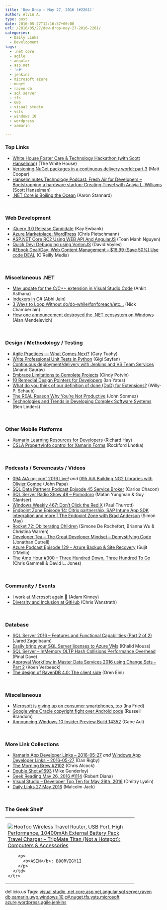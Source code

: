 ```yaml
---
title: 'Dew Drop – May 27, 2016 (#2261)'
author: Alvin A.
type: post
date: 2016-05-27T12:16:57+00:00
url: /2016/05/27/dew-drop-may-27-2016-2261/
categories:
  - Daily Links
  - Development
tags:
  - .net core
  - agile
  - angular
  - asp.net
  - 'c#'
  - jenkins
  - microsoft azure
  - nuget
  - raven db
  - sql server
  - tfs
  - uwp
  - visual studio
  - vsts
  - windows 10
  - wordpress
  - xamarin

---
```

### <a name="top"></a>Top Links

  * <a href="https://www.youtube.com/watch?v=xumdY2a1WHs&feature=share" target="_blank">White House Foster Care & Technology Hackathon (with Scott Hanselman)</a> (The White House)
  * <a href="https://blogs.msdn.microsoft.com/visualstudioalm/2016/05/26/versioning-nuget-packages-cd-3/" target="_blank">Versioning NuGet packages in a continuous delivery world: part 3</a> (Matt Cooper)
  * <a href="http://www.hanselminutes.com/529/bootstrapping-a-hardware-startup-creating-tinsel-with-aniyia-l-williams" target="_blank">Hanselminutes Technology Podcast: Fresh Air for Developers &#8211; Bootstrapping a hardware startup: Creating Tinsel with Aniyia L. Williams</a> (Scott Hanselman)
  * <a href="http://www.aaronstannard.com/dotnetcore-boil-ocean/" target="_blank">.NET Core is Boiling the Ocean</a> (Aaron Stannard)

&nbsp;

### <a name="web"></a>Web Development

  * <a href="http://www.i-programmer.info/news/167-javascript/9773-jquery-30-release-candidate.html" target="_blank">jQuery 3.0 Release Candidate</a> (Kay Ewbank)
  * <a href="https://buildazure.com/2016/05/27/azure-marketplace-wordpress/" target="_blank">Azure Marketplace: WordPress</a> (Chris Pietschmann)
  * <a href="http://www.codeproject.com/Articles/1102877/ASP-NET-Core-RC-Using-WEB-API-And-AngularJS" target="_blank">ASP.NET Core RC2 Using WEB API And AngularJS</a> (Toan Manh Nguyen)
  * <a href="http://www.davevoyles.com/quick-dev-debugging-using-vorlonjs/" target="_blank">Quick Dev: Debugging using VorlonJS</a> (David Voyles)
  * <a href="http://feedproxy.google.com/~r/oreilly/news/~3/nbHXmc8QxQg/0636920034186.do" target="_blank">#Ebook Deal/Day: Web Content Management &#8211; $16.99 (Save 50%) Use code DEAL</a> (O&#8217;Reilly Media)

&nbsp;

### <a name="dotnet"></a>Miscellaneous .NET

  * <a href="https://blogs.msdn.microsoft.com/vcblog/2016/05/26/may-update-for-the-cc-extension-in-visual-studio-code/" target="_blank">May update for the C/C++ extension in Visual Studio Code</a> (Ankit Asthana)
  * <a href="http://www.abhijainsblog.com/2016/05/indexers-in-csharp.html" target="_blank">Indexers in C#</a> (Abhi Jain)
  * <a href="http://buildplease.com/pages/looping-without-loops/" target="_blank">3 Ways to Loop Without do/do-while/for/foreach/etc&#8230;</a> (Nick Chamberlain)
  * <a href="https://medium.com/swlh/how-one-announcement-destroyed-the-net-ecosystem-on-windows-19fb2ad1aa39#.hyx9kmg9f" target="_blank">How one announcement destroyed the .NET ecosystem on Windows</a> (Alan Mendelevich)

&nbsp;

### <a name="design"></a>Design / Methodology / Testing

  * <a href="https://dzone.com/articles/agile-practices-what-comes-next?utm_medium=feed&utm_source=feedpress.me&utm_campaign=Feed%3A+dzone%2Fagile" target="_blank">Agile Practices — What Comes Next?</a> (Gary Tuohy)
  * <a href="http://code.tutsplus.com/tutorials/write-professional-unit-tests-in-python--cms-25835" target="_blank">Write Professional Unit Tests in Python</a> (Gigi Sayfan)
  * <a href="https://blogs.msdn.microsoft.com/visualstudioalm/2016/05/27/continuous-deploymentdelivery-with-jenkins-and-vs-team-services/" target="_blank">Continuous deployment/delivery with Jenkins and VS Team Services</a> (Anand Gaurav)
  * <a href="https://dzone.com/articles/embrace-the-limitations-to-complete-projects?utm_medium=feed&utm_source=feedpress.me&utm_campaign=Feed%3A+dzone%2Fagile" target="_blank">Embrace Limitations to Complete Projects</a> (Cindy Potvin)
  * <a href="http://webdesign.tutsplus.com/articles/10-remedial-design-pointers-for-developers--cms-26558" target="_blank">10 Remedial Design Pointers for Developers</a> (Ian Yates)
  * <a href="https://blogs.msdn.microsoft.com/visualstudioalmrangers/2016/05/26/what-do-you-think-of-our-definition-of-done-dod-for-extensions/" target="_blank">What do you think of our definition of done (DoD) for Extensions?</a> (Willy-P. Schaub)
  * <a href="https://simpleprogrammer.com/2016/05/26/real-reason-youre-not-productive/" target="_blank">The REAL Reason Why You’re Not Productive</a> (John Sonmez)
  * <a href="http://www.infoq.com/news/2016/05/technologies-software-systems?utm_campaign=infoq_content&utm_source=infoq&utm_medium=feed&utm_term=global" target="_blank">Technologies and Trends in Developing Complex Software Systems</a> (Ben Linders)

&nbsp;

### <a name="mobile"></a>Other Mobile Platforms

  * <a href="http://devproconnections.com/mobile-development/xamarin-learning-resources-developers" target="_blank">Xamarin Learning Resources for Developers</a> (Richard Hay)
  * <a href="http://www.lhotka.net/weblog/CSLAPropertyInfoControlForXamarinForms.aspx" target="_blank">CSLA PropertyInfo control for Xamarin Forms</a> (Rockford Lhotka)

&nbsp;

### <a name="podcasts"></a>Podcasts / Screencasts / Videos

  * <a href="https://devchat.tv/adv-in-angular/094-aia-ng-conf-2016-live" target="_blank">094 AiA ng-conf 2016 Live!</a> _and_ <a href="https://devchat.tv/adv-in-angular/095-aia-building-ng2-libraries-with-olivier-combe" target="_blank">095 AiA Building NG2 Libraries with Olivier Combe</a> (John Papa)
  * <a href="http://sqldatapartners.com/2016/05/26/servicebroker/" target="_blank">SQL Data Partners Podcast Episode 45 Service Broker</a> (Carlos Chacon)
  * <a href="http://www.sqlserverradio.com/show48/" target="_blank">SQL Server Radio Show 48 – Pomodoro</a> (Matan Yungman & Guy Glantser)
  * <a href="https://www.thurrott.com/podcasts/67487/windows-weekly-467-dont-click-red-x" target="_blank">Windows Weekly 467: Don’t Click the Red X</a> (Paul Thurrott)
  * <a href="https://channel9.msdn.com/Series/Endpoint-Zone/Endpoint-Zone-Episode-14-Citrix-partnership-SAP-Intune-App-SDK-integration-and-more?WT.mc_id=DX_MVP4025064" target="_blank">Endpoint Zone Episode 14: Citrix partnership, SAP Intune App SDK integration and more | The Endpoint Zone with Brad Anderson</a> (Simon May)
  * <a href="http://relay.fm/rocket/72" target="_blank">Rocket 72: Obliterating Children</a> (Simone De Rochefort, Brianna Wu & Christina Warren)
  * <a href="http://feedproxy.google.com/~r/DeveloperTea/~3/NBihheCUp0E/38389-the-great-developer-mindset-demystifying-code" target="_blank">Developer Tea &#8211; The Great Developer Mindset &#8211; Demystifying Code</a> (Jonathan Cutrell)
  * <a href="http://azpodcast.azurewebsites.net/post/Episode-129-Azure-Backup-Site-Recovery" target="_blank">Azure Podcast Episode 129 &#8211; Azure Backup & Site Recovery</a> (Sujit D&#8217;Mello)
  * <a href="http://feedproxy.google.com/~r/TheAmpHour/~3/Xnj1uTjCrSo/" target="_blank">The Amp Hour #300 – Three Hundred Down, Three Hundred To Go</a> (Chris Gammell & David L. Jones)

&nbsp;

### <a name="events"></a>Community / Events

  * <a href="http://adamkinney.com/blog/2016/05/26/i-work-at-microsoft-again/" target="_blank">I work at Microsoft again 🙂</a> (Adam Kinney)
  * <a href="https://github.com/blog/2176-diversity-and-inclusion-at-github" target="_blank">Diversity and Inclusion at GitHub</a> (Chris Wanstrath)

&nbsp;

### <a name="sql"></a>Database

  * <a href="http://magenic.com/Blog/Post/160/SQL-Server-2016-&ndash;-Features-and-Functional-Capabilities-Part-2-of-2" target="_blank">SQL Server 2016 – Features and Functional Capabilities (Part 2 of 2)</a> (Jared Zagelbaum)
  * <a href="https://azure.microsoft.com/blog/easily-bring-your-sql-server-licenses-to-azure-vms/" target="_blank">Easily bring your SQL Server licenses to Azure VMs</a> (Khalid Mouss)
  * <a href="http://blog.sqlauthority.com/2016/05/27/sql-server-inmemory-oltp-hash-collisions-performance-overhead/" target="_blank">SQL Server – InMemory OLTP Hash Collisions Performance Overhead</a> (Pinal Dave)
  * <a href="http://www.mssqltips.com/tip.asp?tip=4291" target="_blank">Approval Workflow in Master Data Services 2016 using Change Sets &#8211; Part 2</a> (Koen Verbeeck)
  * <a href="http://feedproxy.google.com/~r/AyendeRahien/~3/BdhHHYY-LBM/the-design-of-ravendb-4-0-the-client-side" target="_blank">The design of RavenDB 4.0: The client side</a> (Oren Eini)

&nbsp;

### <a name="misc"></a>Miscellaneous

  * <a href="http://www.recode.net/2016/5/25/11766210/microsoft-giving-up-consumer-smartphones?utm_content=bufferc624d&utm_medium=social&utm_source=twitter.com&utm_campaign=buffer" target="_blank">Microsoft is giving up on consumer smartphones, too</a> (Ina Fried)
  * <a href="http://www.theverge.com/2016/5/26/11754002/oracle-google-verdict-copyright-infringement-ruling-api-fair-use" target="_blank">Google wins Oracle copyright fight over Android code</a> (Russell Brandom)
  * <a href="http://blogs.windows.com/windowsexperience/2016/05/26/announcing-windows-10-insider-preview-build-14352/?WT.mc_id=DX_MVP4025064" target="_blank">Announcing Windows 10 Insider Preview Build 14352</a> (Gabe Aul)

&nbsp;

### <a name="links"></a>More Link Collections

  * <a href="http://allaboutxamarin.com/2016/05/xamarin-app-developer-links-2016-05-27/" target="_blank">Xamarin App Developer Links &#8211; 2016-05-27</a> _and_ <a href="http://windowsappdev.com/2016/05/windows-app-developer-links-2016-05-27/" target="_blank">Windows App Developer Links &#8211; 2016-05-27</a> (Dan Rigby)
  * <a href="http://feedproxy.google.com/~r/ReflectivePerspective/~3/vX0wxcGu5N8/" target="_blank">The Morning Brew #2102</a> (Chris Alcock)
  * <a href="http://afreshcup.com/home/2016/5/27/double-shot-1693.html" target="_blank">Double Shot #1693</a> (Mike Gunderloy)
  * <a href="http://feeds.regulargeek.com/~r/RegularGeek/~3/XoCDDqBYxr4/" target="_blank">Geek Reading May 26, 2016 #1114</a> (Robert Diana)
  * <a href="http://www.lyalin.com/2016/05/26/visual-studio-developer-top-ten-for-may-26th-2016/" target="_blank">Visual Studio – Developer Top Ten for May 26th, 2016</a> (Dmitry Lyalin)
  * <a href="http://feedproxy.google.com/~r/parsimonyjax/~3/PCC_iybAZUQ/daily-links-27-may-2016.html" target="_blank">Daily Links 27 May 2016</a> (Malcolm Jack)

&nbsp;

### <a name="shelf"></a>The Geek Shelf

<div id="scid:7dc1bd33-94bd-46fd-a20b-0131235bcd47:b77f2eb3-7be9-454c-bcb6-08218dbf725d" class="wlWriterEditableSmartContent" style="float: none; padding-bottom: 0px; padding-top: 0px; padding-left: 0px; margin: 0px; display: inline; padding-right: 0px">
  <table cellspacing="0" cellpadding="2" width="400" border="0" unselectable="on">
    <tr>
      <td valign="top" width="400">
        <p>
          <a title="HooToo Wireless Travel Router, USB Port, High Performance, 10400mAh External Battery Pack Travel Charger - TripMate Titan (Not a Hotspot): Computers & Accessories" href="http://www.amazon.com/exec/obidos/ASIN/B00RVIGY1I/amavin-20"><img data-recalc-dims="1" decoding="async" src="https://i0.wp.com/images.amazon.com/images/P/B00RVIGY1I.01.MZZZZZZZ.jpg?w=660" border="0" align="left" style="float:left" />HooToo Wireless Travel Router, USB Port, High Performance, 10400mAh External Battery Pack Travel Charger &#8211; TripMate Titan (Not a Hotspot): Computers & Accessories</a>
        </p>
        
        <p>
          <b>ASIN</b>: B00RVIGY1I
        </p>
      </td>
    </tr>
  </table>
</div>

<div id="scid:0767317B-992E-4b12-91E0-4F059A8CECA8:fd515e08-dcca-41a4-bf5a-752de8ab8834" class="wlWriterEditableSmartContent" style="float: none; padding-bottom: 0px; padding-top: 0px; padding-left: 0px; margin: 0px; display: inline; padding-right: 0px">
  del.icio.us Tags: <a href="http://del.icio.us/popular/visual+studio" rel="tag">visual studio</a>,<a href="http://del.icio.us/popular/.net+core" rel="tag">.net core</a>,<a href="http://del.icio.us/popular/asp.net" rel="tag">asp.net</a>,<a href="http://del.icio.us/popular/angular" rel="tag">angular</a>,<a href="http://del.icio.us/popular/sql+server" rel="tag">sql server</a>,<a href="http://del.icio.us/popular/raven+db" rel="tag">raven db</a>,<a href="http://del.icio.us/popular/xamarin" rel="tag">xamarin</a>,<a href="http://del.icio.us/popular/uwp" rel="tag">uwp</a>,<a href="http://del.icio.us/popular/windows+10" rel="tag">windows 10</a>,<a href="http://del.icio.us/popular/c%23" rel="tag">c#</a>,<a href="http://del.icio.us/popular/nuget" rel="tag">nuget</a>,<a href="http://del.icio.us/popular/tfs" rel="tag">tfs</a>,<a href="http://del.icio.us/popular/vsts" rel="tag">vsts</a>,<a href="http://del.icio.us/popular/microsoft+azure" rel="tag">microsoft azure</a>,<a href="http://del.icio.us/popular/wordpress" rel="tag">wordpress</a>,<a href="http://del.icio.us/popular/agile" rel="tag">agile</a>,<a href="http://del.icio.us/popular/jenkins" rel="tag">jenkins</a>
</div>